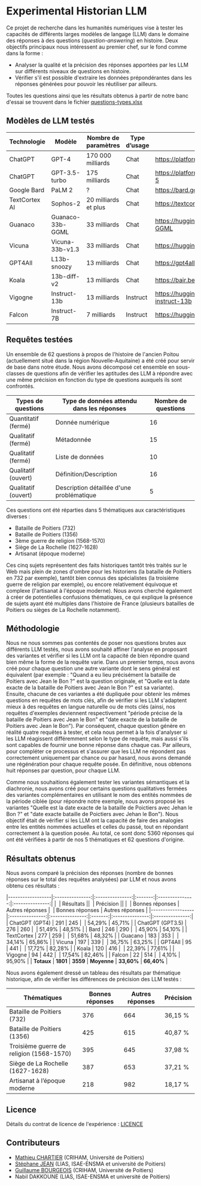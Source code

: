 # Experimental Historian LLM

Ce projet de recherche dans les humanités numériques vise à tester les capacités de différents larges modèles de langage (LLM) dans le domaine des réponses à des questions (*question-answering*) en histoire. Deux objectifs principaux nous intéressent au premier chef, sur le fond comme dans la forme :

* Analyser la qualité et la précision des réponses apportées par les LLM sur différents niveaux de questions en histoire.
* Vérifier s'il est possible d'extraire les données prépondérantes dans les réponses générées pour pouvoir les réutiliser par ailleurs.

Toutes les questions ainsi que les résultats obtenus à partir de notre banc d'essai se trouvent dans le fichier [questions-types.xlsx](questions-types.xlsx)

## Modèles de LLM testés

| Technologie   | Modèle           | Nombre de paramètres | Type d’usage | URL                                                       |
|---------------|------------------|----------------------|--------------|-----------------------------------------------------------|
| ChatGPT       | GPT-4            | 170 000 milliards    | Chat         | <https://platform.openai.com/docs/models/gpt-4>           |
| ChatGPT       | GPT-3.5-turbo    | 175 milliards        | Chat         | <https://platform.openai.com/docs/models/gpt-3-5>         |
| Google Bard   | PaLM 2           | ?                    | Chat         | <https://bard.google.com/>                                |
| TextCortex AI | Sophos-2         | 20 milliards et plus | Chat         | <https://textcortex.com/fr/>                              |
| Guanaco       | Guanaco-33b-GGML | 33 milliards         | Chat         | <https://huggingface.co/TheBloke/guanaco-33B-GGML>        |
| Vicuna        | Vicuna-33b-v1.3  | 33 milliards         | Chat         | <https://huggingface.co/lmsys/vicuna-33b-v1.3>            |
| GPT4All       | L13b-snoozy      | 13 milliards         | Chat         | <https://gpt4all.io>                                      |
| Koala         | 13b-diff-v2      | 13 milliards         | Chat         | <https://bair.berkeley.edu/blog/2023/04/03/koala/>        |
| Vigogne       | Instruct-13b     | 13 milliards         | Instruct     | <https://huggingface.co/bofenghuang/vigogne-instruct-13b> |
| Falcon        | Instruct-7B      | 7 milliards          | Instruct     | <https://huggingface.co/tiiuae/falcon-7b-instruct>        |

## Requêtes testées

Un ensemble de 62 questions à propos de l'histoire de l'ancien Poitou (actuellement situé dans la région Nouvelle-Aquitaine) a été créé pour servir de base dans notre étude. Nous avons décomposé cet ensemble en sous-classes de questions afin de vérifier les aptitudes des LLM à répondre avec une même précision en fonction du type de questions auxquels ils sont confrontés.

| Types de questions  | Type de données attendu dans les réponses  | Nombre de questions |
|---------------------|--------------------------------------------|---------------------|
| Quantitatif (fermé) | Donnée numérique                           |          16         |
| Qualitatif (fermé)  | Métadonnée                                 |          15         |
| Qualitatif (fermé)  | Liste de données                           |          10         |
| Qualitatif (ouvert) | Définition/Description                     |          16         |
| Qualitatif (ouvert) | Description détaillée d'une problématique  |          5          |

Ces questions ont été réparties dans 5 thématiques aux caractéristiques diverses :

* Bataille de Poitiers (732)
* Bataille de Poitiers (1356)
* 3ème guerre de religion (1568-1570)
* Siège de La Rochelle (1627-1628)
* Artisanat (époque moderne)

Ces cinq sujets représentent des faits historiques tantôt très traités sur le Web mais plein de zones d'ombre pour les historiens (la bataille de Poitiers en 732 par exemple), tantôt bien connus des spécialistes (la troisième guerre de religion par exemple), ou encore relativement équivoque et complexe (l'artisanat à l'époque moderne). Nous avons cherché également à créer de potentielles confusions thématiques, ce qui explique la présence de sujets ayant été multiples dans l'histoire de France (plusieurs batailles de Poitiers ou sièges de La Rochelle notamment).

## Méthodologie

Nous ne nous sommes pas contentés de poser nos questions brutes aux différents LLM testés, nous avons souhaité affiner l'analyse en proposant des variantes et vérifier si les LLM ont la capacité de bien répondre quand bien même la forme de la requête varie. Dans un premier temps, nous avons créé pour chaque question une autre variante dont le sens général est équivalent (par exemple : "Quand a eu lieu précisément la bataille de Poitiers avec Jean le Bon ?" est la question originale, et "Quelle est la date exacte de la bataille de Poitiers avec Jean le Bon ?" est sa variante). Ensuite, chacune de ces variantes a été dupliquée pour obtenir les mêmes questions en requêtes de mots clés, afin de vérifier si les LLM s'adaptent mieux à des requêtes en langue naturelle ou de mots clés (ainsi, nos requêtes d'exemples deviennent respectivement "période précise de la bataille de Poitiers avec Jean le Bon" et "date exacte de la bataille de Poitiers avec Jean le Bon"). Par conséquent, chaque question génère en réalité quatre requêtes à tester, et cela nous permet à la fois d'analyser si les LLM réagissent différemment selon le type de requête, mais aussi s'ils sont capables de fournir une bonne réponse dans chaque cas. Par ailleurs, pour compléter ce processus et s'assurer que les LLM ne répondent pas correctement uniquement par chance ou par hasard, nous avons demandé une régénération pour chaque requête posée. En définitive, nous obtenons huit réponses par question, pour chaque LLM.

Comme nous souhaitions également tester les variantes sémantiques et la diachronie, nous avons créé pour certains questions qualitatives fermées des variantes complémentaires en utilisant le nom des entités nommées de la période ciblée (pour répondre notre exemple, nous avons proposé les variantes "Quelle est la date exacte de la bataille de Poictiers avec Jehan le Bon ?" et "date exacte bataille de Poictiers avec Jehan le Bon"). Nous objectif était de vérifier si les LLM ont la capacité de faire des analogies entre les entités nommées actuelles et celles du passé, tout en répondant correctement à la question posée. Au total, ce sont donc 5360 réponses qui ont été vérifiées à partir de nos 5 thématiques et 62 questions d'origine.

## Résultats obtenus

Nous avons comparé la précision des réponses (nombre de bonnes réponses sur le total des requêtes analysées) par LLM et nous avons obtenu ces résultats : 

|------------------|:---------------:|:---------------:|:-------:|:---------------:|:---------------:|
|&nbsp;            |             Résultats            ||&nbsp;   |             Précision            ||
|&nbsp;            | Bonnes réponses | Autres réponses |&nbsp;   | Bonnes réponses | Autres réponses |
|------------------|:---------------:|:---------------:|:-------:|:---------------:|:---------------:|
| ChatGPT (GPT4)   |       291       |       245       |&nbsp;   |      54,29%     |     45,71%      |
| ChatGPT (GPT3.5) |       276       |       260       |&nbsp;   |      51,49%     |     48,51%      |
| Bard             |       246       |       290       |&nbsp;   |      45,90%     |     54,10%      |
| TextCortex       |       277       |       259       |&nbsp;   |      51,68%     |     48,32%      |
| Guacano          |       183       |       353       |&nbsp;   |      34,14%     |     65,86%      |
| Vicuna           |       197       |       339       |&nbsp;   |      36,75%     |     63,25%      |
| GPT4All          |       95        |       441       |&nbsp;   |      17,72%     |     82,28%      |
| Koala            |       120       |       416       |&nbsp;   |      22,39%     |     77,61%      |
| Vigogne          |       94        |       442       |&nbsp;   |      17,54%     |     82,46%      |
| Falcon           |       22        |       514       |&nbsp;   |       4,10%     |     95,90%      |
| **Totaux**       |      **1801**   |     **3559**    | **Moyenne** |    **33,60%**   |   **66,40%**    |

Nous avons également dressé un tableau des résultats par thématique historique, afin de vérifier les différences de précision des LLM testés :

| Thématiques                              | Bonnes réponses | Autres réponses | Précision |
|------------------------------------------|-----------------|-----------------|-----------|
| Bataille de Poitiers (732)               |       376       |       664       |  36,15 %  |
| Bataille de Poitiers (1356)              |       425       |       615       |  40,87 %  |
| Troisième guerre de religion (1568-1570) |       395       |       645       |  37,98 %  |
| Siège de La Rochelle (1627-1628)         |       387       |       653       |  37,21 %  |
| Artisanat à l’époque moderne             |       218       |       982       |  18,17 %  |

## Licence

Détails du contrat de licence de l'expérience : [LICENCE](LICENSE)

## Contributeurs

* [Mathieu CHARTIER](https://criham.labo.univ-poitiers.fr/membres/mathieu-chartier/) (CRIHAM, Université de Poitiers)
* [Stéphane JEAN](https://www.lias-lab.fr/members/stephanejean/) (LIAS, ISAE-ENSMA et université de Poitiers)
* [Guillaume BOURGEOIS](https://criham.labo.univ-poitiers.fr/membres/guillaume-bourgeois/) (CRIHAM, Université de Poitiers)
* Nabil DAKKOUNE (LIAS, ISAE-ENSMA et université de Poitiers)
